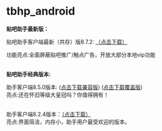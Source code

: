 # tbhp_android

<b>贴吧助手最新版：</b>

贴吧助手客户端最新（共存）版8.7.2:  <a href="https://github.com/kindaries/tbhp_android/blob/master/%E5%8A%A9%E6%89%8B%E7%89%88%E8%B4%B4%E5%90%A78.7.2%E5%85%B1%E5%AD%98%E7%89%88.apk?raw=true">（点击下载）</a>

功能亮点:全面屏蔽贴吧推广/触点广告，开放大部分本地vip功能

<br/>
<b>贴吧助手经典版本:</b>

助手客户端8.5.0版本: (<a href="https://github.com/kindaries/tbhp_android/blob/master/%E8%B4%B4%E5%90%A7%E5%8A%A9%E6%89%8B8.5.0%E5%85%BC%E5%AE%B9%E7%89%88.apk?raw=true">点击下载兼容版</a>)    (<a href="https://github.com/kindaries/tbhp_android/blob/master/%E8%B4%B4%E5%90%A7%E5%8A%A9%E6%89%8B8.5.0%E8%A6%86%E7%9B%96%E7%89%88.apk?raw=true">点击下载覆盖版</a>)
<br/>亮点:还在怀旧等级大皇冠吗？你值得拥有！

<br/>
助手客户端8.2.4版本：<a href="https://github.com/kindaries/tbhp_android/blob/master/%E5%8A%A9%E6%89%8B%E8%B4%B4%E5%90%A78.2.4%E5%85%B1%E5%AD%98%E7%89%88.apk?raw=true">（点击下载）</a>
<br/>亮点:界面简洁，内存小，助手用户最受欢迎的版本。


